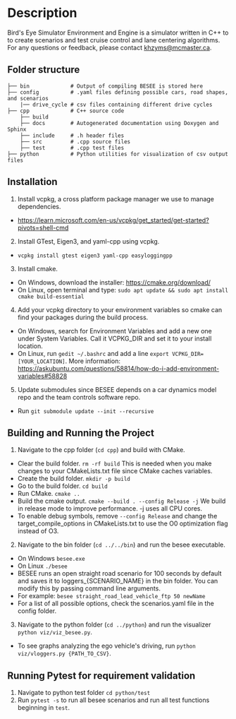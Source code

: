 # Description
Bird's Eye Simulator Environment and Engine is a simulator written in C++ to to create scenarios and test cruise control and lane centering algorithms.
For any questions or feedback, please contact khzyms@mcmaster.ca.

## Folder structure

    ├── bin             # Output of compiling BESEE is stored here
    ├── config          # .yaml files defining possible cars, road shapes, and scenarios
        |── drive_cycle # csv files containing different drive cycles
    ├── cpp				# C++ source code
        ├── build       
        ├── docs        # Autogenerated documentation using Doxygen and Sphinx
        ├── include     # .h header files
        ├── src         # .cpp source files
        ├── test        # .cpp test files
    ├── python          # Python utilities for visualization of csv output files

## Installation

1. Install vcpkg, a cross platform package manager we use to manage dependencies.
  - https://learn.microsoft.com/en-us/vcpkg/get_started/get-started?pivots=shell-cmd
2. Install GTest, Eigen3, and yaml-cpp using vcpkg.
  - `vcpkg install gtest eigen3 yaml-cpp easyloggingpp`
3. Install cmake.
  - On Windows, download the installer: https://cmake.org/download/
  - On Linux, open terminal and type: `sudo apt update && sudo apt install cmake build-essential`
4. Add your vcpkg directory to your environment variables so cmake can find your packages during the build process.
  - On Windows, search for Environment Variables and add a new one under System Variables. Call it VCPKG_DIR and set it to your install location.
  - On Linux, run `gedit ~/.bashrc` and add a line `export VCPKG_DIR=[YOUR_LOCATION]`. More information: https://askubuntu.com/questions/58814/how-do-i-add-environment-variables#58828
5. Update submodules since BESEE depends on a car dynamics model repo and the team controls software repo.
  - Run `git submodule update --init --recursive`

## Building and Running the Project

1. Navigate to the cpp folder (`cd cpp`) and build with CMake.
  - Clear the build folder. `rm -rf build` This is needed when you make changes to your CMakeLists.txt file since CMake caches variables.
  - Create the build folder. `mkdir -p build`
  - Go to the build folder. `cd build`
  - Run CMake. `cmake ..`
  - Build the cmake output. `cmake --build . --config Release -j` We build in release mode to improve performance. -j uses all CPU cores.
  - To enable debug symbols, remove `--config Release` and change the target_compile_options in CMakeLists.txt to use the O0 optimization flag instead of O3.
2. Navigate to the bin folder (`cd ../../bin`) and run the besee executable.
  - On Windows `besee.exe`
  - On Linux `./besee`
  - BESEE runs an open straight road scenario for 100 seconds by default and saves it to loggers_{SCENARIO_NAME} in the bin folder. You can modify this by passing command line arguments.
  - For example: `besee straight_road_lead_vehicle_ftp 50 newName`
  - For a list of all possible options, check the scenarios.yaml file in the config folder.
3. Navigate to the python folder (`cd ../python`) and run the visualizer `python viz/viz_besee.py`.
  - To see graphs analyzing the ego vehicle's driving, run `python viz/vloggers.py {PATH_TO_CSV}`.
  
## Running Pytest for requirement validation

1. Navigate to python test folder `cd python/test`
2. Run `pytest -s` to run all besee scenarios and run all test functions beginning in `test`.